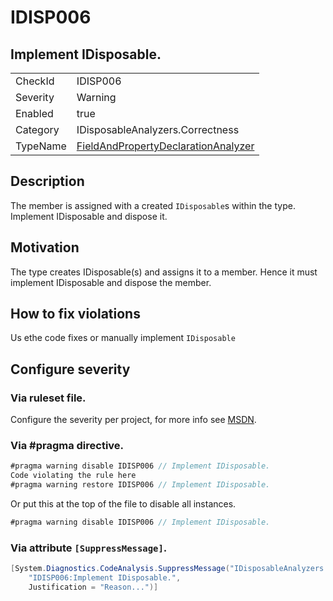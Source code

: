 # IDISP006
## Implement IDisposable.

<!-- start generated table -->
<table>
<tr>
  <td>CheckId</td>
  <td>IDISP006</td>
</tr>
<tr>
  <td>Severity</td>
  <td>Warning</td>
</tr>
<tr>
  <td>Enabled</td>
  <td>true</td>
</tr>
<tr>
  <td>Category</td>
  <td>IDisposableAnalyzers.Correctness</td>
</tr>
<tr>
  <td>TypeName</td>
  <td><a href="https://github.com/DotNetAnalyzers/IDisposableAnalyzers/blob/master/IDisposableAnalyzers.Analyzers/NodeAnalyzers/FieldAndPropertyDeclarationAnalyzer.cs">FieldAndPropertyDeclarationAnalyzer</a></td>
</tr>
</table>
<!-- end generated table -->

## Description

The member is assigned with a created `IDisposable`s within the type. Implement IDisposable and dispose it.

## Motivation

The type creates IDisposable(s) and assigns it to a member. Hence it must implement IDisposable and dispose the member.

## How to fix violations

Us ethe code fixes or manually implement `IDisposable`

<!-- start generated config severity -->
## Configure severity

### Via ruleset file.

Configure the severity per project, for more info see [MSDN](https://msdn.microsoft.com/en-us/library/dd264949.aspx).

### Via #pragma directive.
```C#
#pragma warning disable IDISP006 // Implement IDisposable.
Code violating the rule here
#pragma warning restore IDISP006 // Implement IDisposable.
```

Or put this at the top of the file to disable all instances.
```C#
#pragma warning disable IDISP006 // Implement IDisposable.
```

### Via attribute `[SuppressMessage]`.

```C#
[System.Diagnostics.CodeAnalysis.SuppressMessage("IDisposableAnalyzers.Correctness", 
    "IDISP006:Implement IDisposable.", 
    Justification = "Reason...")]
```
<!-- end generated config severity -->
